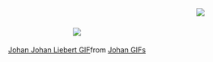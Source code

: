 <img align="right" src="https://visitor-badge.laobi.icu/badge?page_id=oussamaef06.oussamaef06"/>

<h1 align="center"">
    <img src="https://readme-typing-svg.herokuapp.com/?font=Righteous&size=35&color=000000&center=true&vCenter=true&width=500&height=70&duration=4000&lines=Hi+There!+👋;+I'm+Oussama+!;" />
</h1>

<div id="header" align="center">
  <div class="tenor-gif-embed" data-postid="26824955" data-share-method="host" data-aspect-ratio="1.3278" data-width="100%"><a href="https://tenor.com/view/johan-johan-liebert-monster-monster-anime-fire-gif-26824955">Johan Johan Liebert GIF</a>from <a href="https://tenor.com/search/johan-gifs">Johan GIFs</a></div> <script type="text/javascript" async src="https://tenor.com/embed.js"></script>
